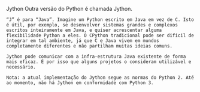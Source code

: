 Jython
Outra versão do Python é chamada Jython.

    “J” é para “Java”. Imagine um Python escrito em Java em vez de C. Isto é útil, por exemplo, se desenvolver sistemas grandes e complexos escritos inteiramente em Java, e quiser acrescentar alguma flexibilidade Python a eles. O CPython tradicional pode ser difícil de integrar em tal ambiente, já que C e Java vivem em mundos completamente diferentes e não partilham muitas ideias comuns.

    Jython pode comunicar com a infra-estrutura Java existente de forma mais eficaz. É por isso que alguns projetos o consideram utilizável e necessário.

    Nota: a atual implementação do Jython segue as normas do Python 2. Até ao momento, não há Jython em conformidade com Python 3.